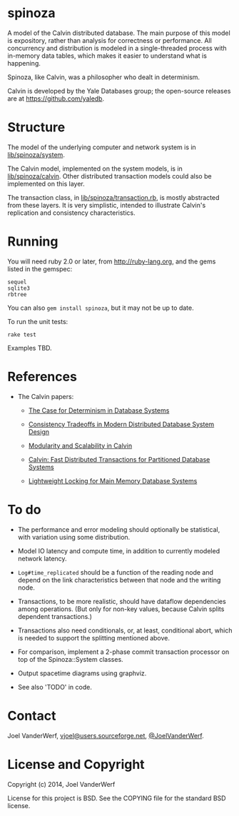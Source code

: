 spinoza
=======

A model of the Calvin distributed database. The main purpose of this model is expository, rather than analysis for correctness or performance. All concurrency and distribution is modeled in a single-threaded process with in-memory data tables, which makes it easier to understand what is happening.

Spinoza, like Calvin, was a philosopher who dealt in determinism.

Calvin is developed by the Yale Databases group; the open-source releases are at https://github.com/yaledb.


Structure
=========

The model of the underlying computer and network system is in [lib/spinoza/system](lib/spinoza/system).

The Calvin model, implemented on the system models, is in [lib/spinoza/calvin](lib/spinoza/calvin). Other distributed transaction models could also be implemented on this layer.

The transaction class, in [lib/spinoza/transaction.rb](lib/spinoza/transaction.rb), is mostly abstracted from these layers. It is very simplistic, intended to illustrate Calvin's replication and consistency characteristics.


Running
=======

You will need ruby 2.0 or later, from http://ruby-lang.org, and the gems listed in the gemspec: 

    sequel
    sqlite3
    rbtree

You can also `gem install spinoza`, but it may not be up to date.

To run the unit tests:

    rake test

Examples TBD.


References
==========

* The Calvin papers:

  * [The Case for Determinism in Database Systems](http://cs-www.cs.yale.edu/homes/dna/papers/determinism-vldb10.pdf)

  * [Consistency Tradeoffs in Modern Distributed Database System Design](http://cs-www.cs.yale.edu/homes/dna/papers/abadi-pacelc.pdf)

  * [Modularity and Scalability in Calvin](http://sites.computer.org/debull/A13june/calvin1.pdf)

  * [Calvin: Fast Distributed Transactions for Partitioned Database Systems](http://www.cs.yale.edu/homes/dna/papers/calvin-sigmod12.pdf)

  * [Lightweight Locking for Main Memory Database Systems](http://cs-www.cs.yale.edu/homes/dna/papers/vll-vldb13.pdf)


To do
=====

* The performance and error modeling should optionally be statistical, with variation using some distribution.

* Model IO latency and compute time, in addition to currently modeled network latency.

* `Log#time_replicated` should be a function of the reading node and depend on the link characteristics between that node and the writing node.

* Transactions, to be more realistic, should have dataflow dependencies among operations. (But only for non-key values, because Calvin splits dependent transactions.)

* Transactions also need conditionals, or, at least, conditional abort, which is needed to support the splitting mentioned above.

* For comparison, implement a 2-phase commit transaction processor on top of the Spinoza::System classes.

* Output spacetime diagrams using graphviz.

* See also 'TODO' in code.


Contact
=======

Joel VanderWerf, vjoel@users.sourceforge.net, [@JoelVanderWerf](https://twitter.com/JoelVanderWerf).

License and Copyright
========

Copyright (c) 2014, Joel VanderWerf

License for this project is BSD. See the COPYING file for the standard BSD license.
